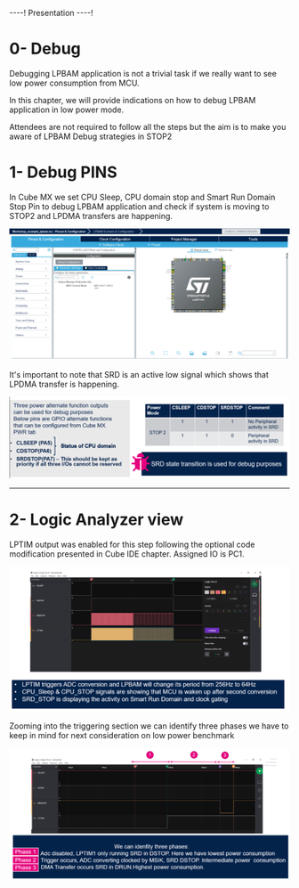 ----!
Presentation
----!

# 0- Debug

<awarning>
Debugging LPBAM application is not a trivial task if we really want to see low power consumption from MCU.

In this chapter, we will provide indications on how to debug LPBAM application in low power mode.

Attendees are not required to follow all the steps but the aim is to make you aware of LPBAM Debug strategies in STOP2
</awarning>

# 1- Debug PINS

In Cube MX we set CPU Sleep, CPU domain stop and Smart Run Domain Stop Pin to debug LPBAM application and check if system is moving to STOP2 and LPDMA transfers are happening.


![lpbam config](./img/0405.gif)

<p>

</p>

<ainfo>
It's important to note that SRD is an active low signal which shows that LPDMA transfer is happening.
</ainfo>

<p>

</p>

![lpbam config](./img/0402.png)

---

# 2- Logic Analyzer view
LPTIM output was enabled for this step following the optional code modification presented in Cube IDE chapter. Assigned IO is PC1.

![lpbam config](./img/0403.png)

Zooming into the triggering section we can identify three phases we have to keep in mind for next consideration on low power benchmark

![lpbam config](./img/0404.png)
